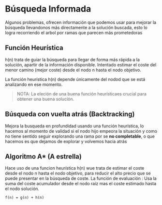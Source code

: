 # Búsqueda Informada

Algunos problemas, ofrecen información que podemos usar para mejorar la búsqueda llevandonos más directamente a la solución buscada, esto lo logra recorriendo el arbol por ramas que parecen más prometedoras

## Función Heurística
h(n) trata de guiar la búsqueda para llegar de forma más rápida a la solución, apartir de la información disponible. Intentado estimar el coste del menor camino (mejor coste) desde el nodo n hasta el nodo objetivo.

La función heurística h(n) depende  únicamente del nodod que se está analizando en ese momento.

> NOTA: La eleción de una buena función heurísticaes crucial para obtener una buena solución.

## Búsqueda con vuelta atrás (Backtracking)
Mejora la busqueda en profundidad usando una función heurística, lo hacemos al momento de validad si el nodo hijo empeora la situación y como no tiene sentido seguir explorando una rama por se **no completable**, o que hacemos es que dejamos de explorar y volvemos hacia atrás

## Algoritmo A* (A estrella)
Hace uso de una funcion heurística h(n) wue trata de estimar el coste desde el nodo n hasta el nodo objetivo, para reducir el alto precio que se puede presentar en la búsqueda de coste.
La función de evaluación : Usa la suma del coste acumulador desde el nodo raíz mas el coste estimado hasta el nodo solución.
```
f(n) = g(n) + h(n)
```
